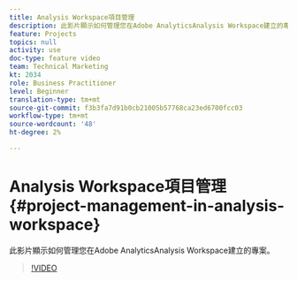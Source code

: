 ```yaml
---
title: Analysis Workspace項目管理
description: 此影片顯示如何管理您在Adobe AnalyticsAnalysis Workspace建立的專案。
feature: Projects
topics: null
activity: use
doc-type: feature video
team: Technical Marketing
kt: 2034
role: Business Practitioner
level: Beginner
translation-type: tm+mt
source-git-commit: f3b3fa7d91b0cb21005b57768ca23ed6700fcc03
workflow-type: tm+mt
source-wordcount: '48'
ht-degree: 2%

---
```



# Analysis Workspace項目管理{#project-management-in-analysis-workspace}

此影片顯示如何管理您在Adobe AnalyticsAnalysis Workspace建立的專案。

>[!VIDEO](https://video.tv.adobe.com/v/24035/?quality=12)
